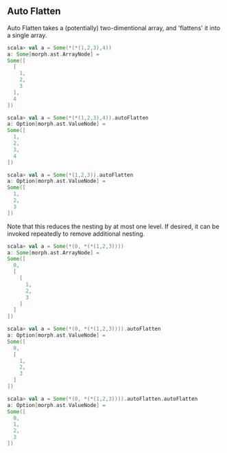 Auto Flatten
---------------

Auto Flatten takes a (potentially) two-dimentional array, and 'flattens' it into a single array.

```scala
scala> val a = Some(*(*(1,2,3),4))
a: Some[morph.ast.ArrayNode] = 
Some([
  [
    1,
    2,
    3
  ],
  4
])

scala> val a = Some(*(*(1,2,3),4)).autoFlatten
a: Option[morph.ast.ValueNode] = 
Some([
  1,
  2,
  3,
  4
])

scala> val a = Some(*(1,2,3)).autoFlatten
a: Option[morph.ast.ValueNode] = 
Some([
  1,
  2,
  3
])
```

Note that this reduces the nesting by at most one level.  If desired, it can be invoked repeatedly to remove additional nesting.

```scala
scala> val a = Some(*(0, *(*(1,2,3))))
a: Some[morph.ast.ArrayNode] = 
Some([
  0,
  [
    [
      1,
      2,
      3
    ]
  ]
])

scala> val a = Some(*(0, *(*(1,2,3)))).autoFlatten
a: Option[morph.ast.ValueNode] = 
Some([
  0,
  [
    1,
    2,
    3
  ]
])

scala> val a = Some(*(0, *(*(1,2,3)))).autoFlatten.autoFlatten
a: Option[morph.ast.ValueNode] = 
Some([
  0,
  1,
  2,
  3
])
```

